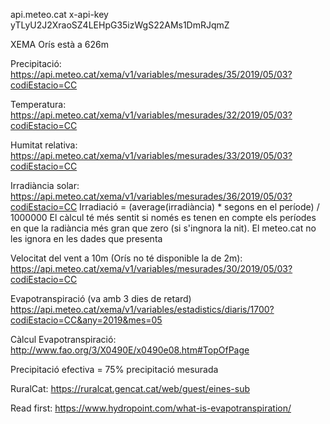 api.meteo.cat 
x-api-key
yTLyU2J2XraoSZ4LEHpG35izWgS22AMs1DmRJqmZ

XEMA Orís està a 626m

Precipitació:
https://api.meteo.cat/xema/v1/variables/mesurades/35/2019/05/03?codiEstacio=CC

Temperatura:
https://api.meteo.cat/xema/v1/variables/mesurades/32/2019/05/03?codiEstacio=CC

Humitat relativa:
https://api.meteo.cat/xema/v1/variables/mesurades/33/2019/05/03?codiEstacio=CC

Irradiància solar:
https://api.meteo.cat/xema/v1/variables/mesurades/36/2019/05/03?codiEstacio=CC
Irradiació = (average(irradiància) * segons en el període) / 1000000
El càlcul té més sentit si només es tenen en compte els períodes en que la radiància més gran que zero 
(si s'ingnora la nit). El meteo.cat no les ignora en les dades que presenta

Velocitat del vent a 10m (Orís no té disponible la de 2m):
https://api.meteo.cat/xema/v1/variables/mesurades/30/2019/05/03?codiEstacio=CC 

Evapotranspiració (va amb 3 dies de retard)
https://api.meteo.cat/xema/v1/variables/estadistics/diaris/1700?codiEstacio=CC&any=2019&mes=05

Càlcul Evapotranspiració:
http://www.fao.org/3/X0490E/x0490e08.htm#TopOfPage

Precipitació efectiva = 75% precipitació mesurada

RuralCat:
https://ruralcat.gencat.cat/web/guest/eines-sub

Read first:
https://www.hydropoint.com/what-is-evapotranspiration/
